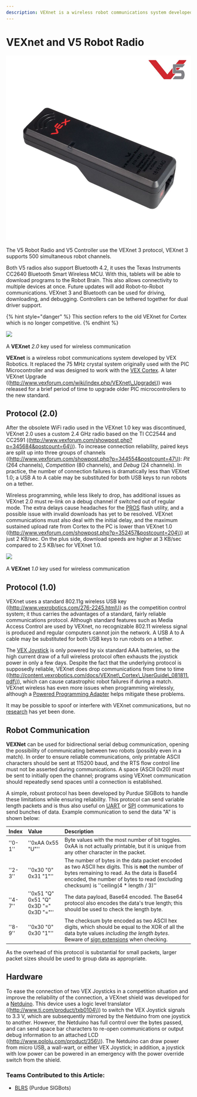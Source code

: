 ```yaml
---
description: VEXnet is a wireless robot communications system developed by VEX Robotics.
---
```


# VEXnet and V5 Robot Radio

![A V5 Robot Radio](../../../.gitbook/assets/radio.jpg)

The V5 Robot Radio and V5 Controller use the VEXnet 3 protocol, VEXnet 3 supports 500 simultaneous robot channels.

Both V5 radios also support Bluetooth 4.2, it uses the Texas Instruments CC2640 Bluetooth Smart Wireless MCU. With this, tablets will be able to download programs to the Robot Brain. This also allows connectivity to multiple devices at once. Future updates will add Robot-to-Robot communications. VEXnet 3 and Bluetooth can be used for driving, downloading, and debugging. Controllers can be tethered together for dual driver support.

{% hint style="danger" %}
This section refers to the old VEXnet for Cortex which is no longer competitive.
{% endhint %}

[![](https://phabricator.purduesigbots.com/file/data/v3dol2mj34s5grglzgew/PHID-FILE-k6rtpdbjlubu45yj7i2s/vexnet_key_2.jpg)](https://phabricator.purduesigbots.com/file/data/v3dol2mj34s5grglzgew/PHID-FILE-k6rtpdbjlubu45yj7i2s/vexnet_key_2.jpg)

A **VEXnet** _2.0_ key used for wireless communication

**VEXnet** is a wireless robot communications system developed by VEX Robotics. It replaced the 75 MHz crystal system originally used with the PIC Microcontroller and was designed to work with the [VEX Cortex](https://github.com/purduesigbots/BLRS-Wiki/tree/3aeb8702c5b3a6c01813fc864764d2c87eb47766/w/wiki/ee/cortex/README.md). A later VEXnet Upgrade \(\([http://www.vexforum.com/wiki/index.php/VEXnet\_Upgrade\)](http://www.vexforum.com/wiki/index.php/VEXnet_Upgrade%29)\) was released for a brief period of time to upgrade older PIC microcontrollers to the new standard.

## Protocol \(2.0\)

After the obsolete WiFi radio used in the VEXnet 1.0 key was discontinued, VEXnet 2.0 uses a custom 2.4 GHz radio based on the TI CC2544 and CC2591 \(\([http://www.vexforum.com/showpost.php?p=345684&postcount=64\)](http://www.vexforum.com/showpost.php?p=345684&postcount=64%29)\). To increase connection reliability, paired keys are split up into three groups of channels \(\([http://www.vexforum.com/showpost.php?p=344554&postcount=47\)](http://www.vexforum.com/showpost.php?p=344554&postcount=47%29)\): _Pit_ \(264 channels\), _Competition_ \(80 channels\), and _Debug_ \(24 channels\). In practice, the number of connection failures is dramatically less than VEXnet 1.0; a USB A to A cable may be substituted for both USB keys to run robots on a tether.

Wireless programming, while less likely to drop, has additional issues as VEXnet 2.0 must re-link on a debug channel if switched out of regular mode. The extra delays cause headaches for the [PROS](https://github.com/purduesigbots/BLRS-Wiki/tree/3aeb8702c5b3a6c01813fc864764d2c87eb47766/w/wiki/cs/pros/README.md) flash utility, and a possible issue with invalid downloads has yet to be resolved. VEXnet communications must also deal with the initial delay, and the maximum sustained upload rate from Cortex to the PC is lower than VEXnet 1.0 \(\([http://www.vexforum.com/showpost.php?p=352457&postcount=204\)](http://www.vexforum.com/showpost.php?p=352457&postcount=204%29)\) at just 2 KB/sec. On the plus side, download speeds are higher at 3 KB/sec compared to 2.5 KB/sec for VEXnet 1.0.

[![](https://phabricator.purduesigbots.com/file/data/ijnasmlsc4kseipfckzr/PHID-FILE-fsqnjb7wnrmc4nveyetf/preview-vexnet_key.jpg)](https://phabricator.purduesigbots.com/file/data/jgfkwoabg2z5o34zfcwx/PHID-FILE-2l2oiu2r7txjr77ehswb/vexnet_key.jpg)

A **VEXnet** _1.0_ key used for wireless communication

## Protocol \(1.0\)

VEXnet uses a standard 802.11g wireless USB key \(\([http://www.vexrobotics.com/276-2245.html\)](http://www.vexrobotics.com/276-2245.html%29)\) as the competition control system; it thus carries the advantages of a standard, fairly reliable communications protocol. Although standard features such as Media Access Control are used by VEXnet, no recognizable 802.11 wireless signal is produced and regular computers cannot join the network. A USB A to A cable may be substituted for both USB keys to run robots on a tether.

The [VEX Joystick](https://github.com/purduesigbots/BLRS-Wiki/tree/3aeb8702c5b3a6c01813fc864764d2c87eb47766/w/wiki/ee/joystick/README.md) is only powered by six standard AAA batteries, so the high current draw of a full wireless protocol often exhausts the joystick power in only a few days. Despite the fact that the underlying protocol is supposedly reliable, VEXnet does drop communications from time to time \(\([http://content.vexrobotics.com/docs/VEXnet\_Cortex\_UserGuide\_081811.pdf\)](http://content.vexrobotics.com/docs/VEXnet_Cortex_UserGuide_081811.pdf%29)\), which can cause catastrophic robot failures if during a match. VEXnet wireless has even more issues when programming wirelessly, although a [Powered Programming Adapter](https://github.com/purduesigbots/BLRS-Wiki/tree/3aeb8702c5b3a6c01813fc864764d2c87eb47766/w/wiki/ee/powered_programming_adapter/README.md) helps mitigate these problems.

It may be possible to spoof or interfere with VEXnet communications, but no [research](https://github.com/purduesigbots/BLRS-Wiki/tree/3aeb8702c5b3a6c01813fc864764d2c87eb47766/w/wiki/cs/behind_the_scenes/README.md) has yet been done.

## Robot Communication

**VEXNet** can be used for bidirectional serial debug communication, opening the possibility of communicating between two robots \(possibly even in a match\). In order to ensure reliable communications, only printable ASCII characters should be sent at 115200 baud, and the RTS flow control line must not be asserted during communications. A space \(ASCII 0x20\) _must_ be sent to initially open the channel; programs using VEXnet communication should repeatedly send spaces until a connection is established.

A simple, robust protocol has been developed by Purdue SIGBots to handle these limitations while ensuring reliability. This protocol can send variable length packets and is thus also useful on [UART](https://github.com/purduesigbots/BLRS-Wiki/tree/3aeb8702c5b3a6c01813fc864764d2c87eb47766/w/wiki/ee/uart/README.md) or [SPI](https://github.com/purduesigbots/BLRS-Wiki/tree/3aeb8702c5b3a6c01813fc864764d2c87eb47766/w/wiki/ee/spi/README.md) communications to send bunches of data. Example communication to send the data "A" is shown below:

| Index | Value | Description |
| :--- | :--- | :--- |
| ''0-1'' | ''0xAA 0x55 "U"'' | Byte values with the most number of bit toggles. 0xAA is not actually printable, but it is unique from any other character in the packet. |
| ''2-3'' | ''0x30 "0" 0x31 "1"'' | The number of bytes in the data packet encoded as two ASCII hex digits. This is **not** the number of bytes remaining to read. As the data is Base64 encoded, the number of bytes to read \(excluding checksum\) is ''ceiling\(4 \* length / 3\)'' |
| ''4-7'' | ''0x51 "Q" 0x51 "Q" 0x3D "=" 0x3D "="'' | The data payload, Base64 encoded. The Base64 protocol also encodes the data's true length; this should be used to check the length byte. |
| ''8-9'' | ''0x30 "0" 0x30 "1"'' | The checksum byte encoded as two ASCII hex digits, which should be equal to the XOR of all the data byte values _including the length bytes_. Beware of [sign extensions](https://github.com/purduesigbots/BLRS-Wiki/tree/3aeb8702c5b3a6c01813fc864764d2c87eb47766/w/wiki/cs/sign_extension/README.md) when checking. |

As the overhead of this protocol is substantial for small packets, larger packet sizes should be used to group data as appropriate.

## Hardware

To ease the connection of two VEX Joysticks in a competition situation and improve the reliability of the connection, a VEXnet shield was developed for a [Netduino](https://github.com/purduesigbots/BLRS-Wiki/tree/3aeb8702c5b3a6c01813fc864764d2c87eb47766/w/wiki/ee/netduino/README.md). This device uses a logic level translator \(\([http://www.ti.com/product/txb0104\)](http://www.ti.com/product/txb0104%29)\) to switch the VEX Joystick signals to 3.3 V, which are subsequently mirrored by the Netduino from one joystick to another. However, the Netduino has full control over the bytes passed, and can send space bar characters to re-open communications or output debug information to an attached LCD \(\([http://www.pololu.com/product/356\)](http://www.pololu.com/product/356%29)\). The Netduino can draw power from micro USB, a wall-wart, or either VEX Joystick; in addition, a joystick with low power can be powered in an emergency with the power override switch from the shield.

### Teams Contributed to this Article:

* [BLRS](https://purduesigbots.com/) \(Purdue SIGBots\)


